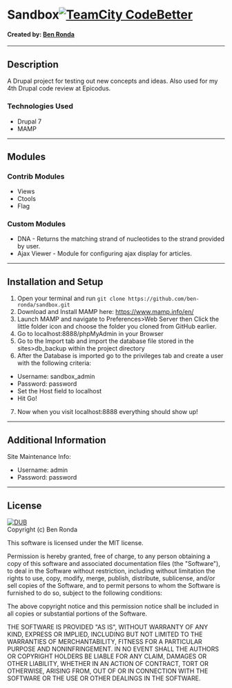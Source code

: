 # Sandbox[![TeamCity CodeBetter](https://img.shields.io/teamcity/codebetter/bt428.svg?maxAge=2592000)]()
#### Created by: [Ben Ronda](https://github.com/ben-ronda)
***
## Description

A Drupal project for testing out new concepts and ideas. Also used for my 4th Drupal code review at Epicodus.

### Technologies Used
* Drupal 7
* MAMP  

***
## Modules  
### Contrib Modules  
* Views  
* Ctools  
* Flag  

### Custom Modules  
* DNA - Returns the matching strand of nucleotides to the strand provided by user.  
* Ajax Viewer - Module for configuring ajax display for articles.  

***
## Installation and Setup

1. Open your terminal and run `git clone https://github.com/ben-ronda/sandbox.git`  
2. Download and Install MAMP here: https://www.mamp.info/en/  
3. Launch MAMP and navigate to Preferences>Web Server then Click the little folder icon and choose the folder you cloned from GitHub earlier.  
4. Go to localhost:8888/phpMyAdmin in your Browser
5. Go to the Import tab and import the database file stored in the sites>db_backup within the project directory  
6. After the Database is imported go to the privileges tab and create a user with the following criteria:
* Username: sandbox_admin
* Password: password
* Set the Host field to localhost
* Hit Go!
7. Now when you visit localhost:8888 everything should show up!

***
## Additional Information
Site Maintenance Info:  
* Username: admin  
* Password: password


***
## License
[![DUB](https://img.shields.io/dub/l/vibe-d.svg?maxAge=2592000)]()  
Copyright (c) Ben Ronda

This software is licensed under the MIT license.

Permission is hereby granted, free of charge, to any person obtaining a copy of this software and associated documentation files (the "Software"), to deal in the Software without restriction, including without limitation the rights to use, copy, modify, merge, publish, distribute, sublicense, and/or sell copies of the Software, and to permit persons to whom the Software is furnished to do so, subject to the following conditions:

The above copyright notice and this permission notice shall be included in all copies or substantial portions of the Software.

THE SOFTWARE IS PROVIDED "AS IS", WITHOUT WARRANTY OF ANY KIND, EXPRESS OR IMPLIED, INCLUDING BUT NOT LIMITED TO THE WARRANTIES OF MERCHANTABILITY, FITNESS FOR A PARTICULAR PURPOSE AND NONINFRINGEMENT. IN NO EVENT SHALL THE AUTHORS OR COPYRIGHT HOLDERS BE LIABLE FOR ANY CLAIM, DAMAGES OR OTHER LIABILITY, WHETHER IN AN ACTION OF CONTRACT, TORT OR OTHERWISE, ARISING FROM, OUT OF OR IN CONNECTION WITH THE SOFTWARE OR THE USE OR OTHER DEALINGS IN THE SOFTWARE.
